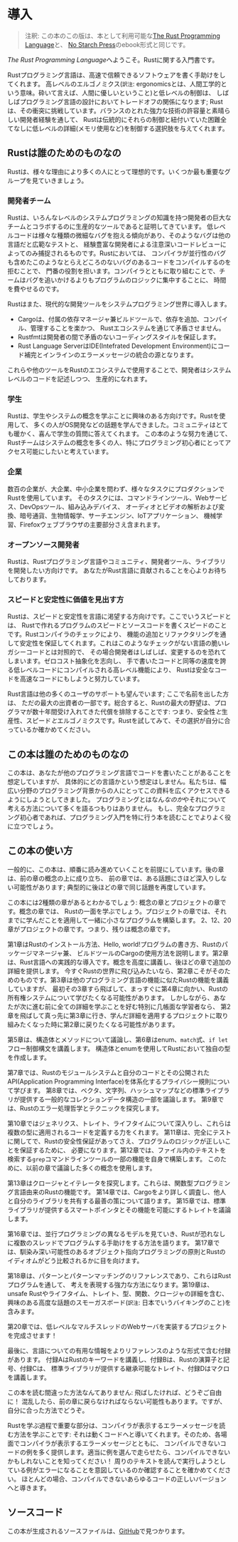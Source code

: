 <!-- # Introduction -->

# 導入

<!-- > Note: This edition of the book is the same as [The Rust Programming -->
<!-- > Language][nsprust] available in print and ebook format from [No Starch -->
<!-- > Press][nsp]. -->

> 注釈: この本のこの版は、本として利用可能な[The Rust Programming Language][nsprust]と、
> [No Starch Press][nsp]のebook形式と同じです。

[nsprust]: https://nostarch.com/rust
[nsp]: https://nostarch.com/

<!-- Welcome to *The Rust Programming Language*, an introductory book about Rust. -->

*The Rust Programming Language*へようこそ。Rustに関する入門書です。

<!-- The Rust programming language helps you write faster, more reliable software. -->
<!-- High-level ergonomics and low-level control are often at odds in programming -->
<!-- language design; Rust challenges that conflict. Through balancing powerful -->
<!-- technical capacity and a great developer experience, Rust gives you the option -->
<!-- to control low-level details (such as memory usage) without all the hassle -->
<!-- traditionally associated with such control. -->

Rustプログラミング言語は、高速で信頼できるソフトウェアを書く手助けをしてくれます。
高レベルのエルゴノミクス(`訳注`: ergonomicsとは、人間工学的という意味。砕いて言えば、人間に優しいということ)と低レベルの制御は、
しばしばプログラミング言語の設計においてトレードオフの関係になります;
Rustは、その衝突に挑戦しています。バランスのとれた強力な技術の許容量と素晴らしい開発者経験を通して、
Rustは伝統的にそれらの制御と紐付いていた困難全てなしに低レベルの詳細(メモリ使用など)を制御する選択肢を与えてくれます。

<!-- ## Who Rust Is For -->

## Rustは誰のためのものなの

<!-- Rust is ideal for many people for a variety of reasons. Let’s look at a few of -->
<!-- the most important groups. -->

Rustは、様々な理由により多くの人にとって理想的です。いくつか最も重要なグループを見ていきましょう。

<!-- ### Teams of Developers -->

### 開発者チーム

<!-- Rust is proving to be a productive tool for collaborating among large teams of -->
<!-- developers with varying levels of systems programming knowledge. Low-level code -->
<!-- is prone to a variety of subtle bugs, which in most other languages can be -->
<!-- caught only through extensive testing and careful code review by experienced -->
<!-- developers. In Rust, the compiler plays a gatekeeper role by refusing to -->
<!-- compile code with these elusive bugs, including concurrency bugs. By working -->
<!-- alongside the compiler, the team can spend their time focusing on the program’s -->
<!-- logic rather than chasing down bugs. -->

Rustは、いろんなレベルのシステムプログラミングの知識を持つ開発者の巨大なチームとコラボするのに生産的なツールであると証明してきています。
低レベルコードは様々な種類の微細なバグを抱える傾向があり、そのようなバグは他の言語だと広範なテストと、
経験豊富な開発者による注意深いコードレビューによってのみ捕捉されるものです。Rustにおいては、
コンパイラが並行性のバグも含めたこのようなとらえどころのないバグのあるコードをコンパイルするのを拒むことで、
門番の役割を担います。コンパイラとともに取り組むことで、チームはバグを追いかけるよりもプログラムのロジックに集中することに、
時間を費やせるのです。

<!-- Rust also brings contemporary developer tools to the systems programming world: -->

Rustはまた、現代的な開発ツールをシステムプログラミング世界に導入します。

<!-- * Cargo, the included dependency manager and build tool, makes adding, -->
<!--   compiling, and managing dependencies painless and consistent across the Rust -->
<!--   ecosystem. -->
<!-- * Rustfmt ensures a consistent coding style across developers. -->
<!-- * The Rust Language Server powers Integrated Development Environment (IDE) -->
<!--   integration for code completion and inline error messages. -->

* Cargoは、付属の依存マネージャ兼ビルドツールで、依存を追加、コンパイル、管理することを楽かつ、
  Rustエコシステムを通じて矛盾させません。
* Rustfmtは開発者の間で矛盾のないコーディングスタイルを保証します。
* Rust Language ServerはIDE(Intefrated Development Environment)にコード補完とインラインのエラーメッセージの統合の源となります。

<!-- By using these and other tools in the Rust ecosystem, developers can be -->
<!-- productive while writing systems-level code. -->

これらや他のツールをRustのエコシステムで使用することで、開発者はシステムレベルのコードを記述しつつ、
生産的になれます。

<!-- ### Students -->

### 学生

<!-- Rust is for students and those who are interested in learning about systems -->
<!-- concepts. Using Rust, many people have learned about topics like operating -->
<!-- systems development. The community is very welcoming and happy to answer -->
<!-- student questions. Through efforts such as this book, the Rust teams want to -->
<!-- make systems concepts more accessible to more people, especially those new to -->
<!-- programming. -->

Rustは、学生やシステムの概念を学ぶことに興味のある方向けです。Rustを使用して、
多くの人がOS開発などの話題を学んできました。コミュニティはとても暖かく、喜んで学生の質問に答えてくれます。
この本のような努力を通じて、Rustチームはシステムの概念を多くの人、特にプログラミング初心者にとってアクセス可能にしたいと考えています。

<!-- ### Companies -->

### 企業

<!-- Hundreds of companies, large and small, use Rust in production for a variety of -->
<!-- tasks. Those tasks include command line tools, web services, DevOps tooling, -->
<!-- embedded devices, audio and video analysis and transcoding, cryptocurrencies, -->
<!-- bioinformatics, search engines, Internet of Things applications, machine -->
<!-- learning, and even major parts of the Firefox web browser. -->

数百の企業が、大企業、中小企業を問わず、様々なタスクにプロダクションでRustを使用しています。
そのタスクには、コマンドラインツール、Webサービス、DevOpsツール、組み込みデバイス、
オーディオとビデオの解析および変換、暗号通貨、生物情報学、サーチエンジン、IoTアプリケーション、
機械学習、Firefoxウェブブラウザの主要部分さえ含まれます。

<!-- ### Open Source Developers -->

### オープンソース開発者

<!-- Rust is for people who want to build the Rust programming language, community, -->
<!-- developer tools, and libraries. We’d love to have you contribute to the Rust -->
<!-- language. -->

Rustは、Rustプログラミング言語やコミュニティ、開発者ツール、ライブラリを開発したい方向けです。
あなたがRust言語に貢献されることを心よりお待ちしております。

<!-- ### People Who Value Speed and Stability -->

### スピードと安定性に価値を見出す方

<!-- 最後から3行目、zero-cost abstractions, higher-level featuresの繋がりがよくわからない。byが両者にかかっているように訳した -->

<!-- Rust is for people who crave speed and stability in a language. By speed, we -->
<!-- mean the speed of the programs that you can create with Rust and the speed at -->
<!-- which Rust lets you write them. The Rust compiler’s checks ensure stability -->
<!-- through feature additions and refactoring. This is contrast to the brittle -->
<!-- legacy code in languages without these checks, which developers are often -->
<!-- afraid to modify. By striving for zero-cost abstractions, higher-level features -->
<!-- that compile to lower-level code as fast as code written manually, Rust -->
<!-- endeavors to make safe code be fast code as well. -->

Rustは、スピードと安定性を言語に渇望する方向けです。ここでいうスピードとは、
Rustで作れるプログラムのスピードとソースコードを書くスピードのことです。Rustコンパイラのチェックにより、
機能の追加とリファクタリングを通して安定性を保証してくれます。これはこのようなチェックがない言語の脆いレガシーコードとは対照的で、
その場合開発者はしばしば、変更するのを恐れてしまいます。ゼロコスト抽象化を志向し、
手で書いたコードと同等の速度を誇る低レベルコードにコンパイルされる高レベル機能により、
Rustは安全なコードを高速なコードにもしようと努力しています。

<!-- The Rust language hopes to support many other users as well; those mentioned -->
<!-- here are merely some of the biggest stakeholders. Overall, Rust’s greatest -->
<!-- ambition is to eliminate trade-offs that programmers have accepted for -->
<!-- decades: safety *and* productivity, speed *and* ergonomics. Give -->
<!-- Rust a try, and see if its choices work for you. -->

Rust言語は他の多くのユーザのサポートも望んでいます; ここで名前を出した方は、
ただの最大の出資者の一部です。総合すると、Rustの最大の野望は、プログラマが数十年間受け入れてきた代償を排除することです:
つまり、安全性*と*生産性、スピード*と*エルゴノミクスです。Rustを試してみて、その選択が自分に合っているか確かめてください。

<!-- ## Who This Book Is For -->

## この本は誰のためのものなの

<!-- This book assumes that you’ve written code in another programming language but -->
<!-- doesn’t make any assumptions about which one. We’ve tried to make the material -->
<!-- broadly accessible to those from a wide variety of programming backgrounds. We -->
<!-- don’t spend a lot of time talking about what programming *is* or how to think -->
<!-- about it. If you’re entirely new to programming, you would be better served by -->
<!-- reading a book that specifically provides an introduction to programming. -->

この本は、あなたが他のプログラミング言語でコードを書いたことがあることを想定していますが、
具体的にどの言語かという想定はしません。私たちは、幅広い分野のプログラミング背景からの人にとってこの資料を広くアクセスできるようにしようとしてきました。
プログラミングとはなん*なのか*やそれについて考える方法について多くを語るつもりはありません。
もし、完全なプログラミング初心者であれば、プログラミング入門を特に行う本を読むことでよりよく役に立つでしょう。

<!-- ## How to Use This Book -->

## この本の使い方

<!-- In general, this book assumes that you’re reading it in sequence from front to -->
<!-- back. Later chapters build on concepts in earlier chapters, and earlier -->
<!-- chapters might not delve into details on a topic; we typically revisit the -->
<!-- topic in a later chapter. -->

一般的に、この本は、順番に読み進めていくことを前提にしています。後の章は、前の章の概念の上に成り立ち、
前の章では、ある話題にさほど深入りしない可能性があります; 典型的に後ほどの章で同じ話題を再度しています。

<!-- You’ll find two kinds of chapters in this book: concept chapters and project -->
<!-- chapters. In concept chapters, you’ll learn about an aspect of Rust. In project -->
<!-- chapters, we’ll build small programs together, applying what you’ve learned so -->
<!-- far. Chapters 2, 12, and 20 are project chapters; the rest are concept chapters. -->

この本には2種類の章があるとわかるでしょう: 概念の章とプロジェクトの章です。概念の章では、
Rustの一面を学ぶでしょう。プロジェクトの章では、それまでに学んだことを適用して一緒に小さなプログラムを構築します。
2、12、20章がプロジェクトの章です。つまり、残りは概念の章です。

<!-- Chapter 1 explains how to install Rust, how to write a Hello, world! program, -->
<!-- and how to use Cargo, Rust’s package manager and build tool. Chapter 2 is a -->
<!-- hands-on introduction to the Rust language. We’ll cover concepts at a high -->
<!-- level, and later chapters will provide additional detail. If you want to get -->
<!-- your hands dirty right away, Chapter 2 is the one for that. At first, you -->
<!-- might even want to skip Chapter 3, which covers Rust features similar to those -->
<!-- of other programming language, and head straight to Chapter 4 to learn about -->
<!-- Rust’s ownership system. However, if you’re a particularly meticulous learner -->
<!-- who prefers to learn every detail before moving onto the next, you might want -->
<!-- to skip Chapter 2 and go straight to Chapter 3, returning to Chapter 2 when -->
<!-- you’d like to work on a project applying the details you’ve learned. -->

第1章はRustのインストール方法、Hello, world!プログラムの書き方、Rustのパッケージマネージャ兼、
ビルドツールのCargoの使用方法を説明します。第2章は、Rust言語への実践的な導入です。概念を高度に講義し、後ほどの章で追加の詳細を提供します。
今すぐRustの世界に飛び込みたいなら、第2章こそがそのためのものです。第3章は他のプログラミング言語の機能に似たRustの機能を講義していますが、
最初その3章すら飛ばして、まっすぐに第4章に向かい、Rustの所有権システムについて学びたくなる可能性があります。
しかしながら、あなたが次に進む前に全ての詳細を学ぶことを好む特別に几帳面な学習者なら、
第2章を飛ばして真っ先に第3章に行き、学んだ詳細を適用するプロジェクトに取り組みたくなった時に第2章に戻りたくなる可能性があります。

<!-- Chapter 5 discusses structs and methods, and Chapter 6 covers enums, `match` -->
<!-- expressions, and the `if let` control flow construct. You’ll use structs and -->
<!-- enums to make custom types in Rust. -->

第5章は、構造体とメソッドについて議論し、第6章はenum、`match`式、`if let`フロー制御構文を講義します。
構造体とenumを使用してRustにおいて独自の型を作成します。

<!-- In Chapter 7, you’ll learn about Rust’s module system and about privacy rules -->
<!-- for organizing your code and its public Application Programming Interface -->
<!-- (API). Chapter 8 discusses some common collection data structures that the -->
<!-- standard library provides, such as vectors, strings, and hash maps. Chapter 9 -->
<!-- explores Rust’s error-handling philosophy and techniques. -->

第7章では、Rustのモジュールシステムと自分のコードとその公開されたAPI(Application Programming Interface)を体系化するプライバシー規則について学びます。
第8章では、ベクタ、文字列、ハッシュマップなどの標準ライブラリが提供する一般的なコレクションデータ構造の一部を議論します。
第9章では、Rustのエラー処理哲学とテクニックを探究します。

<!-- Chapter 10 digs into generics, traits, and lifetimes, which give you the power -->
<!-- to define code that applies to multiple types. Chapter 11 is all about testing, -->
<!-- which even with Rust's safety guarantees is necessary to ensure your program's -->
<!-- logic is correct. In Chapter 12, we’ll build our own implementation of a subset -->
<!-- of functionality from the `grep` command line tool that searches for text -->
<!-- within files. For this, we’ll use many of the concepts we discussed in the -->
<!-- previous chapters. -->

第10章ではジェネリクス、トレイト、ライフタイムについて深入りし、これらは複数の型に適用されるコードを定義する力をくれます。
第11章は、完全にテストに関してで、Rustの安全性保証があってさえ、プログラムのロジックが正しいことを保証するために、
必要になります。第12章では、ファイル内のテキストを検索する`grep`コマンドラインツールの一部の機能を自身で構築します。
このために、以前の章で議論した多くの概念を使用します。

<!-- Chapter 13 explores closures and iterators: features of Rust that come from -->
<!-- functional programming languages. In Chapter 14, we’ll examine Cargo in more -->
<!-- depth and talk about best practices for sharing your libraries with others. -->
<!-- Chapter 15 discusses smart pointers that the standard library provides and the -->
<!-- traits that enable their functionality. -->

第13章はクロージャとイテレータを探究します。これらは、関数型プログラミング言語由来のRustの機能です。
第14章では、Cargoをより詳しく調査し、他人と自分のライブラリを共有する最善の策について語ります。
第15章では、標準ライブラリが提供するスマートポインタとその機能を可能にするトレイトを議論します。

<!-- In Chapter 16, we’ll walk through different models of concurrent programming -->
<!-- and talk about how Rust helps you to program in multiple threads fearlessly. -->
<!-- Chapter 17 looks at how Rust idioms compare to object-oriented programming -->
<!-- principles you might be familiar with. -->

第16章では、並行プログラミングの異なるモデルを見ていき、Rustが恐れなしに複数のスレッドでプログラムする手助けをする方法を語ります。
第17章では、馴染み深い可能性のあるオブジェクト指向プログラミングの原則とRustのイディオムがどう比較されるかに目を向けます。

<!-- Chapter 18 is a reference on patterns and pattern matching, which are powerful -->
<!-- ways of expressing ideas throughout Rust programs. Chapter 19 contains a -->
<!-- smorgasbord of advanced topics of interest, including unsafe Rust and more -->
<!-- about lifetimes, traits, types, functions, and closures. -->

第18章は、パターンとパターンマッチングのリファレンスであり、これらはRustプログラムを通して、
考えを表現する強力な方法になります。第19章は、unsafe Rustやライフタイム、トレイト、型、関数、クロージャの詳細を含む、
興味のある高度な話題のスモーガスボード(`訳注`: 日本でいうバイキングのこと)を含みます。

<!-- In Chapter 20, we’ll complete a project in which we’ll implement a low-level -->
<!-- multithreaded web server! -->

第20章では、低レベルなマルチスレッドのWebサーバを実装するプロジェクトを完成させます！

<!-- Finally, some appendixes contain useful information about the language in a -->
<!-- more reference-like format. Appendix A covers Rust’s keywords, Appendix B -->
<!-- covers Rust’s operators and symbols, Appendix C covers derivable traits -->
<!-- provided by the standard library, Appendix D covers macros. -->

最後に、言語についての有用な情報をよりリファレンスのような形式で含む付録があります。
付録AはRustのキーワードを講義し、付録Bは、Rustの演算子と記号、付録Cは、
標準ライブラリが提供する継承可能なトレイト、付録Dはマクロを講義します。

<!-- There is no wrong way to read this book: if you want to skip ahead, go for it! -->
<!-- You might have to jump back to earlier chapters if you experience any -->
<!-- confusion. But do whatever works for you. -->

この本を読む間違った方法なんてありません: 飛ばしたければ、どうぞご自由に！
混乱したら、前の章に戻らなければならない可能性もあります。ですが、自分に合った方法でどうぞ。

<!-- An important part of the process of learning Rust is learning how to read the -->
<!-- error messages the compiler displays: these will guide you toward working code. -->
<!-- As such, we’ll provide many examples of code that doesn’t compile along with -->
<!-- the error message the compiler will show you in each situation. Know that if -->
<!-- you enter and run a random example, it may not compile! Make sure you read the -->
<!-- surrounding text to see whether the example you’re trying to run is meant to -->
<!-- error. In most situations, we’ll lead you to the correct version of any code -->
<!-- that doesn’t compile. -->

<!-- NOTE: docs.rust-lang.orgにあるバージョンだとFerrisに関する追記があるが、2nd editionで必要なのか、確認が必要 -->

Rustを学ぶ過程で重要な部分は、コンパイラが表示するエラーメッセージを読む方法を学ぶことです:
それは動くコードへと導いてくれます。そのため、各場面でコンパイラが表示するエラーメッセージとともに、
コンパイルできないコードの例を多く提供します。適当に例を選んで走らせたら、コンパイルできないかもしれないことを知ってください！
周りのテキストを読んで実行しようとしている例がエラーになることを意図しているのか確認することを確かめてください。
ほとんどの場合、コンパイルできないあらゆるコードの正しいバージョンへと導きます。

<!-- ## Source code -->

## ソースコード

<!-- The source files from which this book is generated can be found on -->
<!-- [GitHub][book]. -->

この本が生成されるソースファイルは、[GitHub][book]で見つかります。

[book]: https://github.com/rust-lang/book/tree/master/second-edition/src
